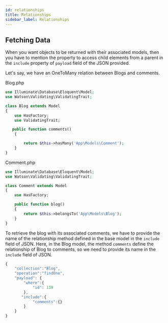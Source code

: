 ```yaml
---
id: relationships
title: Relationships
sidebar_label: Relationships
---
```


## Fetching Data

When you want objects to be returned with their associated models, then you have to mention the property to access child elements from a parent in the `include` property of `payload` field of the JSON provided.

Let's say, we have an OneToMany relation between Blogs and comments.

Blog.php

```php
use Illuminate\Database\Eloquent\Model;
use Watson\Validating\ValidatingTrait;

class Blog extends Model
{
    use HasFactory;
    use ValidatingTrait;

   public function comments()
    {

        return $this->hasMany('App\Models\Comment');
    }
}
```

Comment.php

```php
use Illuminate\Database\Eloquent\Model;
use Watson\Validating\ValidatingTrait;

class Comment extends Model
{
    use HasFactory;

    public function blog()
    {
        return $this->belongsTo('App\Models\Blog');
    }
}
```

To retrieve the blog with its associated comments, we have to provide the name of the relationship method defined in the base model in the `include` field of JSON. Here, in the Blog model, the method `comments` define the relationship of Blog to comments, so we need to provide its name in the `include` field of JSON.

```jsx
{
    "collection":"Blog",
    "operation":"findOne",
    "payload": {
        "where":{
            "id": 139
        },
       "include":{
            "comments":{}
        }
    }
}
```
